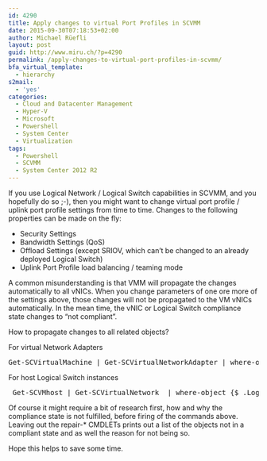 ```yaml
---
id: 4290
title: Apply changes to virtual Port Profiles in SCVMM
date: 2015-09-30T07:18:53+02:00
author: Michael Rüefli
layout: post
guid: http://www.miru.ch/?p=4290
permalink: /apply-changes-to-virtual-port-profiles-in-scvmm/
bfa_virtual_template:
  - hierarchy
s2mail:
  - 'yes'
categories:
  - Cloud and Datacenter Management
  - Hyper-V
  - Microsoft
  - Powershell
  - System Center
  - Virtualization
tags:
  - Powershell
  - SCVMM
  - System Center 2012 R2
---
```

If you use Logical Network / Logical Switch capabilities in SCVMM, and you hopefully do so ;-), then you might want to change virtual port profile / uplink port profile settings from time to time. Changes to the following properties can be made on the fly:

  * Security Settings
  * Bandwidth Settings (QoS)
  * Offload Settings (except SRIOV, which can&#8217;t be changed to an already deployed Logical Switch)
  * Uplink Port Profile load balancing / teaming mode

A common misunderstanding is that VMM will propagate the changes automatically to all vNICs. When you change parameters of one ore more of the settings above, those changes will not be propagated to the VM vNICs automatically. In the mean time, the vNIC or Logical Switch compliance state changes to &#8220;not compliant&#8221;.

How to propagate changes to all related objects?

For virtual Network Adapters

<pre class="crayon-selected">Get-SCVirtualMachine | Get-SCVirtualNetworkAdapter | where-object {$_.VirtualNetworkAdapterComplianceStatus -ne "Compliant"} | Repair-SCVirtualNetworkAdapter -RunAsynchronously</pre>

For host Logical Switch instances

<pre> Get-SCVMhost | Get-SCVirtualNetwork  | where-object {$_.LogicalSwitchComplianceStatus -ne 'Compliant'} | Repair-SCVirtualNetwork -RunAsynchronously</pre>

Of course it might require a bit of research first, how and why the compliance state is not fulfilled, before firing of the commands above. Leaving out the repair-* CMDLETs prints out a list of the objects not in a compliant state and as well the reason for not being so.

Hope this helps to save some time.